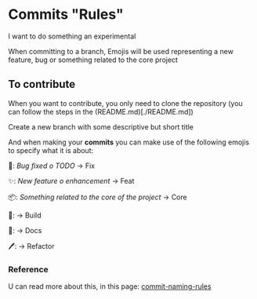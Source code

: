 # Commits "Rules"

I want to do something an experimental

When committing to a branch, Emojis will be used representing a new feature, bug or something related to the core project

## To contribute

When you want to contribute, you only need to clone the repository (you can follow the steps in the (README.md)[./README.md])

Create a new branch with some descriptive but short title

And when making your **commits** you can make use of the following emojis to specify what it is about:

🐞: _Bug fixed o TODO_ -> Fix

✨: _New feature o enhancement_ -> Feat

📦: _Something related to the core of the project_ -> Core

🏢: -> Build

📔: -> Docs

🖊: -> Refactor

### Reference

U can read more about this, in this page:
[commit-naming-rules](https://developerexperience.io/practices/commit-naming-rules)
